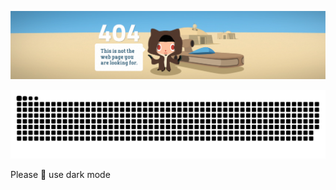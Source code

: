 ![404](https://github.com/Suk0803/imgs/blob/main/404.png)

![snake](https://raw.githubusercontent.com/suk0803/suk0803/output/github-contribution-grid-snake-dark.svg)

Please 🙏 use dark mode
